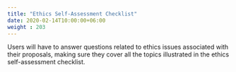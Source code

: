 ```yaml
---
title: "Ethics Self-Assessment Checklist"
date: 2020-02-14T10:00:00+06:00
weight : 203
---
```


Users will have to answer questions related to ethics issues associated with their proposals, making sure they cover all the topics illustrated in the ethics self-assessment checklist.
